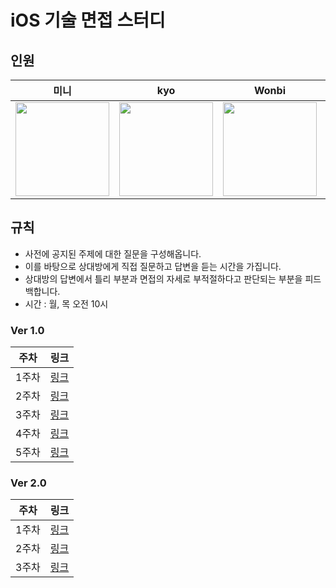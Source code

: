 # iOS 기술 면접 스터디

## 인원
| 미니 | kyo | Wonbi | 하모 | 준호 |
| :----: | :----: | :----: | :----: | :----: |
| <image src="https://avatars.githubusercontent.com/u/52390923?v=4" width="150px"/> | <image src="https://avatars.githubusercontent.com/u/59204352?v=4" width="150px"/> | <image src="https://avatars.githubusercontent.com/u/88074999?v=4" width="150px"/> | <image src="https://avatars.githubusercontent.com/u/85005933?v=4" width="150px"/> | <image src="https://avatars.githubusercontent.com/u/48776496?v=4" width="150px"/> |

## 규칙
  - 사전에 공지된 주제에 대한 질문을 구성해옵니다.
  - 이를 바탕으로 상대방에게 직접 질문하고 답변을 듣는 시간을 가집니다.
  - 상대방의 답변에서 틀리 부분과 면접의 자세로 부적절하다고 판단되는 부분을 피드백합니다.
  - 시간 : 월, 목 오전 10시

### Ver 1.0
|주차|링크|
|---|---|
|1주차|[링크](https://github.com/Interview777/Interview_iOS/discussions/3)|
|2주차|[링크](https://github.com/Interview777/Interview_iOS/discussions/4)|
|3주차|[링크](https://github.com/Interview777/Interview_iOS/discussions/5)|
|4주차|[링크](https://github.com/Interview777/Interview_iOS/discussions/6)|
|5주차|[링크](https://github.com/Interview777/Interview_iOS/discussions/7)|

### Ver 2.0
|주차|링크|
|---|---|
|1주차|[링크](https://github.com/Interview777/Interview_iOS/discussions/8)|
|2주차|[링크](https://github.com/Interview777/Interview_iOS/discussions/9)|
|3주차|[링크](https://github.com/Interview777/Interview_iOS/discussions/10)|
